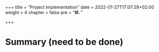 +++
title = "Project implementation"
date = 2022-01-27T17:07:28+02:00
weight = 4
chapter = false
pre = "<b>III. </b>"

+++

# Summary (need to be done)